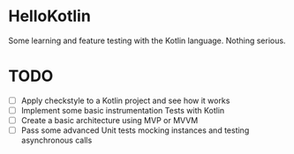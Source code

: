 # HelloKotlin
Some learning and feature testing with the Kotlin language. Nothing serious.

# TODO

- [ ] Apply checkstyle to a Kotlin project and see how it works
- [ ] Implement some basic instrumentation Tests with Kotlin
- [ ] Create a basic architecture using MVP or MVVM
- [ ] Pass some advanced Unit tests mocking instances and testing asynchronous calls
